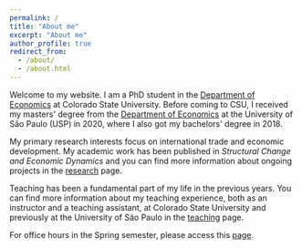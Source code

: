 ```yaml
---
permalink: /
title: "About me"
excerpt: "About me"
author_profile: true
redirect_from: 
  - /about/
  - /about.html
---
```


Welcome to my website. I am a PhD student in the [Department of Economics](https://economics.colostate.edu/) at Colorado State University. Before coming to CSU, I received my masters' degree from the [Department of Economics](https://www.fea.usp.br/economia) at the University of São Paulo (USP) in 2020, where I also got my bachelors' degree in 2018. 

My primary research interests focus on international trade and economic development. My academic work has been published in
*Structural Change and Economic Dynamics* and you can find more information about ongoing projects in the [research](research) page.

Teaching has been a fundamental part of my life in the previous years. You can find more information about my teaching experience, both as an instructor and a teaching assistant, at Colorado State University and previously at the University of São Paulo in the [teaching](teaching) page.

For office hours in the Spring semester, please access this [page](https://cal.com/vcicero).
